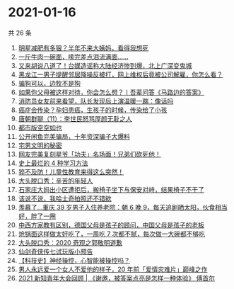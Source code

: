 # 2021-01-16

共 26 条

<!-- BEGIN ZHIHUVIDEO -->
<!-- 最后更新时间 Sat Jan 16 2021 13:37:37 GMT+0800 (CST) -->
1. [明星减肥有多狠？半年不来大姨妈，看得我想死](https://www.zhihu.com/zvideo/1333483421562798080)
1. [一斤牛肉一碗面，嗦完差点泪流满面……](https://www.zhihu.com/zvideo/1333499434429009920)
1. [又来胡说八道了！台媒造谣称大陆经济惨到爆，北上广深变鬼城](https://www.zhihu.com/zvideo/1333725183580934144)
1. [黑龙江一男子提醒邻居降噪反被打，网上维权后竟被公司解雇，你怎么看？](https://www.zhihu.com/zvideo/1333421051322187776)
1. [骗狗可以，边牧不是狗](https://www.zhihu.com/zvideo/1333461403441471488)
1. [如果你父母被这样对待，你会怎么想？丨吾辈问答《马路边的答案》](https://www.zhihu.com/zvideo/1333167251160137728)
1. [消防员女友前来看望，队长发现后上演温暖一踹：像话吗](https://www.zhihu.com/zvideo/1333510221642133504)
1. [癌症会传染？孕妇患癌，生孩子的时候，传染给了小孩](https://www.zhihu.com/zvideo/1333721695895920640)
1. [唐朝群聊（11）：李世民怒骂厚颜无耻之人](https://www.zhihu.com/zvideo/1333487991877050368)
1. [都市版空空如也](https://www.zhihu.com/zvideo/1333366347199971328)
1. [公开闲鱼完美骗局，十年资深骗子大爆料](https://www.zhihu.com/zvideo/1333069073555361792)
1. [宅男文明的秘密](https://www.zhihu.com/zvideo/1333370205481521152)
1. [网友完美复刻星爷「功夫」名场面！兄弟们砍死他！](https://www.zhihu.com/zvideo/1333471587677765632)
1. [史上最烂的 4 种学习方法](https://www.zhihu.com/zvideo/1332369413563953152)
1. [猝不及防！儿童性教育来得这么突然！](https://www.zhihu.com/zvideo/1333169389848772608)
1. [大头脱口秀：辛苦的年轻人](https://www.zhihu.com/zvideo/1333369342189084672)
1. [石家庄大妈出小区遭拒后，搬椅子坐下与保安对峙，结果椅子不干了](https://www.zhihu.com/zvideo/1333428274655916032)
1. [该说不说，我哈士奇拍照还不错欸](https://www.zhihu.com/zvideo/1333364632917368832)
1. [羡慕了…重庆 39 岁男子入住养老院：朝 6 晚 9，每天追剧晒太阳，伙食相当好，胖了一圈](https://www.zhihu.com/zvideo/1333167116058021888)
1. [中西方家教有区别，德国父母是孩子的顾问，中国父母是孩子的老板](https://www.zhihu.com/zvideo/1333171904132751360)
1. [炝锅面这样做太好吃了，一周吃 7 次都不腻，每次做一大碗都不够吃](https://www.zhihu.com/zvideo/1333373375783989248)
1. [大头脱口秀：2020 奇观之郭敬明道歉](https://www.zhihu.com/zvideo/1333369467313811456)
1. [仙剑奇侠传七试玩版小预告](https://www.zhihu.com/zvideo/1333455566472167424)
1. [【科技史】神经操控，心智能被操控吗？](https://www.zhihu.com/zvideo/1333457619642875905)
1. [男人永远爱一个女人不爱他的样子，20 年前「爱情灾难片」巅峰之作](https://www.zhihu.com/zvideo/1332616900527390720)
1. [2021 新知青年大会回顾 | 《谢邀，被答案点亮是怎样一种体验》 傅首尔](https://www.zhihu.com/zvideo/1332759877870182400)
<!-- END ZHIHUVIDEO -->
